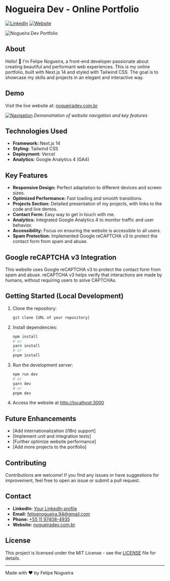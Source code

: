 # Nogueira Dev - Online Portfolio

[![LinkedIn](https://img.shields.io/badge/LinkedIn-Connect-blue?style=flat-square&logo=linkedin)](https://www.linkedin.com/in/nogueirafelipe94/)
[![Website](https://img.shields.io/badge/Website-Visit-green?style=flat-square&logo=google-chrome)](https://nogueiradev.com.br)

![Nogueira Dev Portfolio](print.png)

## About

Hello! 👋 I'm Felipe Nogueira, a front-end developer passionate about creating beautiful and performant web experiences. This is my online portfolio, built with Next.js 14 and styled with Tailwind CSS. The goal is to showcase my skills and projects in an elegant and interactive way.

## Demo

Visit the live website at: [nogueiradev.com.br](https://nogueiradev.com.br)

[![Navigation](print.png)](https://drive.google.com/file/d/1vPF9oQ0mDjE0-0h9cT295FbCRfbyIje-/view?usp=drive_link)
*Demonstration of website navigation and key features*

## Technologies Used

*   **Framework:** Next.js 14
*   **Styling:** Tailwind CSS
*   **Deployment:** Vercel
*   **Analytics:** Google Analytics 4 (GA4)

## Key Features

*   **Responsive Design:** Perfect adaptation to different devices and screen sizes.
*   **Optimized Performance:** Fast loading and smooth transitions.
*   **Projects Section:** Detailed presentation of my projects, with links to the code and live demos.
*   **Contact Form:** Easy way to get in touch with me.
*   **Analytics:** Integrated Google Analytics 4 to monitor traffic and user behavior.
*   **Accessibility:** Focus on ensuring the website is accessible to all users.
*   **Spam Protection:** Implemented Google reCAPTCHA v3 to protect the contact form from spam and abuse.

## Google reCAPTCHA v3 Integration

This website uses Google reCAPTCHA v3 to protect the contact form from spam and abuse. reCAPTCHA v3 helps verify that interactions are made by humans, without requiring users to solve CAPTCHAs.


## Getting Started (Local Development)

1.  Clone the repository:

    ```bash
    git clone [URL of your repository]
    ```

2.  Install dependencies:

    ```bash
    npm install
    # or
    yarn install
    # or
    pnpm install
    ```

3.  Run the development server:

    ```bash
    npm run dev
    # or
    yarn dev
    # or
    pnpm dev
    ```

4.  Access the website at [http://localhost:3000](http://localhost:3000)

## Future Enhancements

*   [Add internationalization (i18n) support]
*   [Implement unit and integration tests]
*   [Further optimize website performance]
*   [Add more projects to the portfolio]

## Contributing

Contributions are welcome! If you find any issues or have suggestions for improvement, feel free to open an issue or submit a pull request.

## Contact

*   **LinkedIn:** [Your LinkedIn profile](https://www.linkedin.com/in/nogueirafelipe94/)
*   **Email:** [felipenogueira.94@gmail.com](mailto:felipenogueira.94@gmail.com)
*   **Phone:** [+55 11 97408-4935](wa.me/5511974084935)
*   **Website:** [nogueiradev.com.br](https://nogueiradev.com.br)

## License

This project is licensed under the MIT License - see the [LICENSE](LICENSE) file for details.

---

Made with ❤️ by Felipe Nogueira